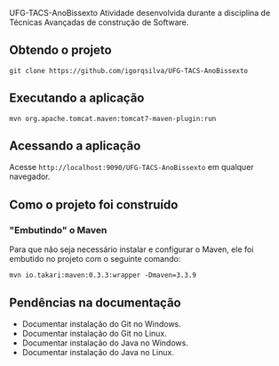 UFG-TACS-AnoBissexto
Atividade desenvolvida durante a disciplina de Técnicas Avançadas de construção de Software. 

## Obtendo o projeto

`git clone https://github.com/igorqsilva/UFG-TACS-AnoBissexto`

## Executando a aplicação

`mvn org.apache.tomcat.maven:tomcat7-maven-plugin:run`

## Acessando a aplicação

Acesse `http://localhost:9090/UFG-TACS-AnoBissexto` em qualquer navegador.

## Como o projeto foi construído

### "Embutindo" o Maven

Para que não seja necessário instalar e configurar o Maven, ele foi embutido no projeto com o seguinte comando:

`mvn io.takari:maven:0.3.3:wrapper -Dmaven=3.3.9`

## Pendências na documentação

* Documentar instalação do Git no Windows.
* Documentar instalação do Git no Linux.
* Documentar instalação do Java no Windows.
* Documentar instalação do Java no Linux.